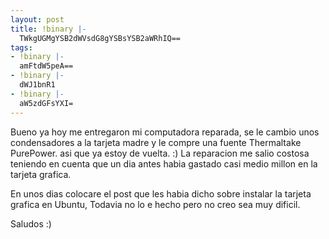 ```yaml
---
layout: post
title: !binary |-
  TWkgUGMgYSB2dWVsdG8gYSBsYSB2aWRhIQ==
tags:
- !binary |-
  amFtdW5peA==
- !binary |-
  dWJ1bnR1
- !binary |-
  aW5zdGFsYXI=
---
```

Bueno ya hoy me entregaron mi computadora reparada, se le cambio unos condensadores a la tarjeta madre y le compre una fuente Thermaltake PurePower.  asi que ya estoy de vuelta. :)
La reparacion me salio costosa teniendo en cuenta que un dia antes habia gastado casi medio millon en la tarjeta grafica.

En unos dias colocare el post que les habia dicho sobre instalar la tarjeta grafica en Ubuntu, Todavia no lo e hecho pero no creo sea muy dificil.

Saludos :)
